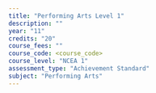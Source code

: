 ```yaml
---
title: "Performing Arts Level 1"
description: ""
year: "11"
credits: "20"
course_fees: ""
course_code: <course_code>
course_level: "NCEA 1"
assessment_type: "Achievement Standard"
subject: "Performing Arts"
---
```

